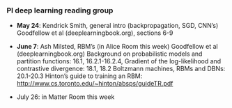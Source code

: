 ### PI deep learning reading group

  - **May 24**: Kendrick Smith, general intro (backpropagation, SGD, CNN’s)
     Goodfellow et al (deeplearningbook.org), sections 6-9

  - **June 7**: Ash Milsted, RBM’s (in Alice Room this week)
     Goodfellow et al (deeplearningbook.org)
        Background on probabilistic models and partition functions: 16.1, 16.2.1-16.2.4,
        Gradient of the log-likelihood and contrastive divergence: 18.1, 18.2
        Boltzmann machines, RBMs and DBNs: 20.1-20.3
     Hinton’s guide to training an RBM:
        http://www.cs.toronto.edu/~hinton/absps/guideTR.pdf

   - July 26: in Matter Room this week

